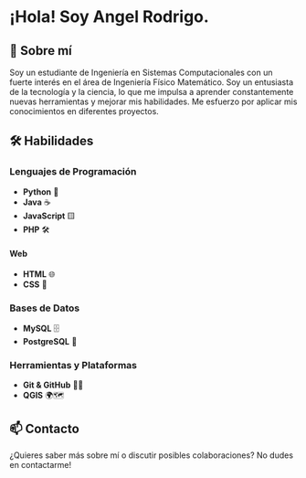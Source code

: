 # ¡Hola! Soy Angel Rodrigo.

## 🚀 Sobre mí

Soy un estudiante de Ingeniería en Sistemas Computacionales con un fuerte interés en el área de Ingeniería Físico Matemático. Soy un entusiasta de la tecnología y la ciencia, lo que me impulsa a aprender constantemente nuevas herramientas y mejorar mis habilidades. Me esfuerzo por aplicar mis conocimientos en diferentes proyectos.

## 🛠️ Habilidades

### Lenguajes de Programación
- **Python** 🐍
- **Java** ☕
- **JavaScript** 🟨
- **PHP** 🛠️
#### Web
- **HTML** 🌐
- **CSS** 🎨

### Bases de Datos
- **MySQL** 🗄️
- **PostgreSQL** 🐘

### Herramientas y Plataformas
- **Git & GitHub** 🧑‍💻
- **QGIS** 🌍🗺️

## 📫 Contacto

¿Quieres saber más sobre mí o discutir posibles colaboraciones? No dudes en contactarme!

